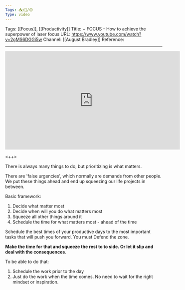 ```yaml
---
Tags: 📥/🎥/🟡
Type: video
---
```


Tags: [[Focus]], [[Productivity]]
Title: + FOCUS - How to achieve the superpower of laser focus
URL: https://www.youtube.com/watch?v=2gMS6DGGi5w
Channel: [[August Bradley]]
Reference: 

---

<center>
	<iframe width="560" height="315" src="https://www.youtube.com/embed/2gMS6DGGi5w" frameborder="0" allow="accelerometer; autoplay; encrypted-media; gyroscope; picture-in-picture" allow-fullscreen></iframe>
</center>

<++>

There is always many things to do, but prioritizing is what matters.

There are 'false urgencies', which normally are demands from other people. We put these things ahead and end up squeezing our life projects in between.

Basic framework:

1. Decide what matter most
2. Decide when will you do what matters most
3. Squeeze all other things around it
4. Schedule the time for what matters most - ahead of the time

Schedule the best times of your productive days to the most important tasks that will push you forward. You must Defend the zone.

**Make the time for that and squeeze the rest to to side. Or let it slip and deal with the consequences**.

To be able to do that:

1. Schedule the work prior to the day
2. Just do the work when the time comes. No need to wait for the right mindset or inspiration.